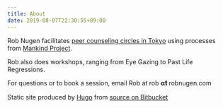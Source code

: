 ```yaml
---
title: About
date: 2019-08-07T22:30:55+09:00
---
```


Rob Nugen facilitates [peer counseling circles in Tokyo](https://www.mkpjapan.org/) using processes from [Mankind Project](https://www.mkp.org/).

Rob also does workshops, ranging from Eye Gazing to Past Life Regressions.

For questions or to book a session, email Rob at rob **α𝐭** robnugen.com


Static site produced by [Hugo](http://gohugo.io/) from [source on Bitbucket](https://bitbucket.org/thunderrabbit/journal-hugo/)
